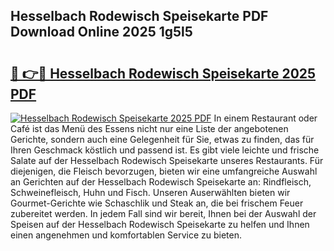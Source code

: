 ## Hesselbach Rodewisch Speisekarte PDF Download Online 2025 1g5l5

# <h2><a href="http://gc6xkp.nevu.top/?p=Hesselbach+Rodewisch+Speisekarte">🔗 👉🔴 Hesselbach Rodewisch Speisekarte 2025 PDF</a></h2>

[![Hesselbach Rodewisch Speisekarte 2025 PDF](https://i.imgur.com/dBaPXMq.png)](http://gc6xkp.nevu.top/?p=Hesselbach+Rodewisch+Speisekarte)
In einem Restaurant oder Café ist das Menü des Essens nicht nur eine Liste der angebotenen Gerichte, sondern auch eine Gelegenheit für Sie, etwas zu finden, das für Ihren Geschmack köstlich und passend ist. Es gibt viele leichte und frische Salate auf der Hesselbach Rodewisch Speisekarte unseres Restaurants. Für diejenigen, die Fleisch bevorzugen, bieten wir eine umfangreiche Auswahl an Gerichten auf der Hesselbach Rodewisch Speisekarte an: Rindfleisch, Schweinefleisch, Huhn und Fisch. Unseren Auserwählten bieten wir Gourmet-Gerichte wie Schaschlik und Steak an, die bei frischem Feuer zubereitet werden. In jedem Fall sind wir bereit, Ihnen bei der Auswahl der Speisen auf der Hesselbach Rodewisch Speisekarte zu helfen und Ihnen einen angenehmen und komfortablen Service zu bieten.
